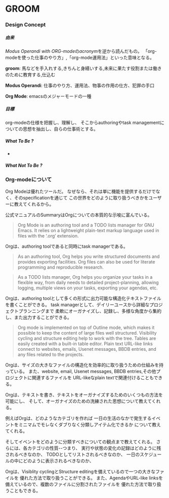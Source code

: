 # GROOM

### Design Concept

##### 由来

*Modus Operandi with ORG-mode*の*acronym*を逆から読んだもの。
「org-modeを使った仕事のやり方」,「org-mode運用法」といった意味となる。

**groom**: 
馬などを手入れする,きちんと身繕いする,未来に果たす役割または働きのために教育する,仕込む

**Modus Operandi**: 
仕事のやり方、運用法、物事の作用の仕方、犯罪の手口  

**Org Mode**: 
emacsのメジャーモードの一種


##### 目標

org-modeの仕様を把握し、理解し、
そこからauthoringやtask managementについての思想を抽出し、自らの仕事術とする。


##### What To Be ?

+ 

##### What Not To Be ?


### Org-modeについて

Org Modeは優れたツールだ。
なぜなら、それは単に機能を提供するだけでなく、そのspecificationを通じて
この世界をどのように取り扱うべきかをユーザーに教えてくれるから。

公式マニュアルのSummaryはOrgについての本質的な示唆に富んでいる。

> Org Mode is an authoring tool and a TODO lists manager for GNU Emacs. It relies on a lightweight plain-text markup language used in files with the ‘.org’ extension.

Orgは、authoring toolであると同時にtask managerである。

> As an authoring tool, Org helps you write structured documents and provides exporting facilities. Org files can also be used for literate programming and reproducible research.

> As a TODO lists manager, Org helps you organize your tasks in a flexible way, from daily needs to detailed project-planning, allowing logging, multiple views on your tasks, exporting your agendas, etc.

Orgは、authoring toolとして多くの形式に出力可能な構造化テキストファイルを書くことができる。
task managerとして、デイリーユースから詳細なプロジェクトプランニングまで
柔軟にオーガナイズし、記録し、多様な角度から集約し、また出力することができる。

> Org mode is implemented on top of Outline mode, which makes it possible to keep the content of large files well structured. Visibility cycling and structure editing help to work with the tree. Tables are easily created with a built-in table editor. Plain text URL-like links connect to websites, emails, Usenet messages, BBDB entries, and any files related to the projects.

Orgは、サイズの大きなファイルの構造化を効率的に取り扱うための仕組みを持っている。
また、website, email, Usenet messages, BBDB entries,その他プロジェクトに関連するファイルを
URL-likeなplain textで関連付けることもできる。


Orgは、テキストを書き、テキストをオーガナイズするためのいくつもの方法を可能にし、
そして、オーガナイズのための洗練された思想について教えてくれる。

例えばOrgは、どのようなカテゴリを作れば
一日の生活のなかで発生するイベントをミニマムでモレなくダブりなく分類しアイテム化できるか
について教えてくれる。

そしてイベントをどのように分類すべきについての観点まで教えてくれる。
さらには、各カテゴリの性質--つまり、
実行や状態の変化の記録はどのように残されるべきなのか、
TODOとしてリストされるべきなのか、
一日のスケジュールの中にどのように表示されるべきなのか、

Orgは、Visiblity cyclingとStructure editingを備えているので一つの大きなファイルを
優れた方法で取り扱うことができる。
また、AgendaやURL-like linksを備えているので、複数のファイルに分割されたファイルを
優れた方法で取り扱うこともできる。


